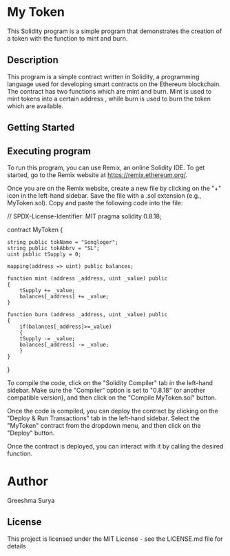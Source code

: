 # My Token 

This Solidity program is a simple program that demonstrates the creation of a token with the function to mint and burn.

## Description

This program is a simple contract written in Solidity, a programming language used for developing smart contracts on the Ethereum blockchain. The contract has two functions which are mint and burn. Mint is used to mint tokens into a certain address , while burn is used to burn the token which are available.

## Getting Started

## Executing program

To run this program, you can use Remix, an online Solidity IDE. To get started, go to the Remix website at https://remix.ethereum.org/.

Once you are on the Remix website, create a new file by clicking on the "+" icon in the left-hand sidebar. Save the file with a .sol extension (e.g., MyToken.sol). Copy and paste the following code into the file:

// SPDX-License-Identifier: MIT
pragma solidity 0.8.18;

contract MyToken {

    string public tokName = "Songloger";
    string public tokAbbrv = "SL";
    uint public tSupply = 0;

    mapping(address => uint) public balances;

    function mint (address _address, uint _value) public
    {
        tSupply += _value;
        balances[_address] += _value;
    }

    function burn (address _address, uint _value) public
    {
        if(balances[_address]>=_value)
        {
        tSupply -= _value;
        balances[_address] -= _value;
        }
    }

}

To compile the code, click on the "Solidity Compiler" tab in the left-hand sidebar. Make sure the "Compiler" option is set to "0.8.18" (or another compatible version), and then click on the "Compile MyToken.sol" button.

Once the code is compiled, you can deploy the contract by clicking on the "Deploy & Run Transactions" tab in the left-hand sidebar. Select the "MyToken" contract from the dropdown menu, and then click on the "Deploy" button.

Once the contract is deployed, you can interact with it by calling the desired function.

# Author

Greeshma Surya

## License

This project is licensed under the MIT License - see the LICENSE.md file for details
